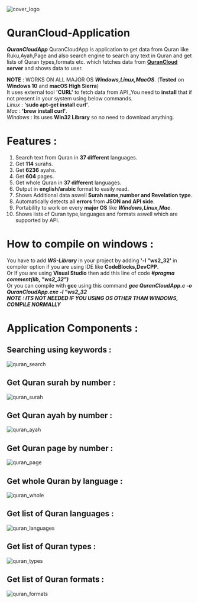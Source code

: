 ![cover_logo](https://github.com/haseeb-heaven/QuranCloudApp/blob/master/resources/quran_cloud.jpg?raw=true "")

# QuranCloud-Application

**_QuranCloudApp_** QuranCloudApp is application to get data from Quran like Ruku,Ayah,Page and also search engine
to search any text in Quran and get lists of Quran types,formats etc. 
which fetches data from **[QuranCloud](https://alquran.cloud/) server** and shows data to user.</br>

**NOTE** : WORKS ON ALL MAJOR OS **_Windows,Linux,MacOS_**. (**Tested** on **Windows 10** and **macOS High Sierra**)</br>
It uses external tool **'CURL'** to fetch data from API ,You need to **install** that if not present in your system
using below commands.</br>
_Linux_ : **'sudo apt-get install curl'**.</br>
_Mac_ : **'brew install curl'**.</br>
_Windows_ : Its uses **Win32 Library** so no need to download anything.</br>


# Features :
1) Search text from Quran in **37 different** languages.</br>
2) Get **114** surahs.</br>
3) Get **6236** ayahs.</br>
4) Get **604** pages.</br>
5) Get whole Quran in **37 different** languages.</br>
6) Output in **english/arabic** format to easily read.</br>
7) Shows Additional data aswell **Surah name,number and Revelation type**.</br>
8) Automatically detects all **errors** from **JSON and API side**.</br>
9) Portability to work on every **major OS** like **_Windows,Linux,Mac_**.</br>
10) Shows lists of Quran type,languages and formats aswell which are supported by API.

# How to compile on windows :
You have to add **_WS-Library_** in your project by adding **'-l "ws2_32'** in compiler option if you are using IDE like **CodeBlocks,DevCPP**.</br>
Or If you are using **Visual Studio** then add this line of code **_#pragma comment(lib, "ws2_32")_**</br>
Or you can compile with **gcc** using this command **_gcc QuranCloudApp.c -o QuranCloudApp.exe -l "ws2_32_**</br>
**_NOTE : ITS NOT NEEDED IF YOU USING OS OTHER THAN WINDOWS, COMPILE NORMALLY_**</br>

# Application Components :

## Searching using keywords : 

![quran_search](https://github.com/haseeb-heaven/QuranCloudApp/blob/master/resources/quran_search.jpg?raw=true "")

## Get Quran surah by number : 

![quran_surah](https://github.com/haseeb-heaven/QuranCloudApp/blob/master/resources/quran_surah.jpg?raw=true "")

## Get Quran ayah by number : 

![quran_ayah](https://github.com/haseeb-heaven/QuranCloudApp/blob/master/resources/quran_ayah.jpg?raw=true "")

## Get Quran page by number : 

![quran_page](https://github.com/haseeb-heaven/QuranCloudApp/blob/master/resources/quran_page.jpg?raw=true "")

## Get whole Quran by language : 

![quran_whole](https://github.com/haseeb-heaven/QuranCloudApp/blob/master/resources/quran_whole.jpg?raw=true "")

## Get list of Quran languages : 

![quran_languages](https://github.com/haseeb-heaven/QuranCloudApp/blob/master/resources/quran_languages.jpg?raw=true "")

## Get list of Quran types : 

![quran_types](https://github.com/haseeb-heaven/QuranCloudApp/blob/master/resources/quran_types.jpg?raw=true "")

## Get list of Quran formats : 

![quran_formats](https://github.com/haseeb-heaven/QuranCloudApp/blob/master/resources/quran_formats.jpg?raw=true "")
